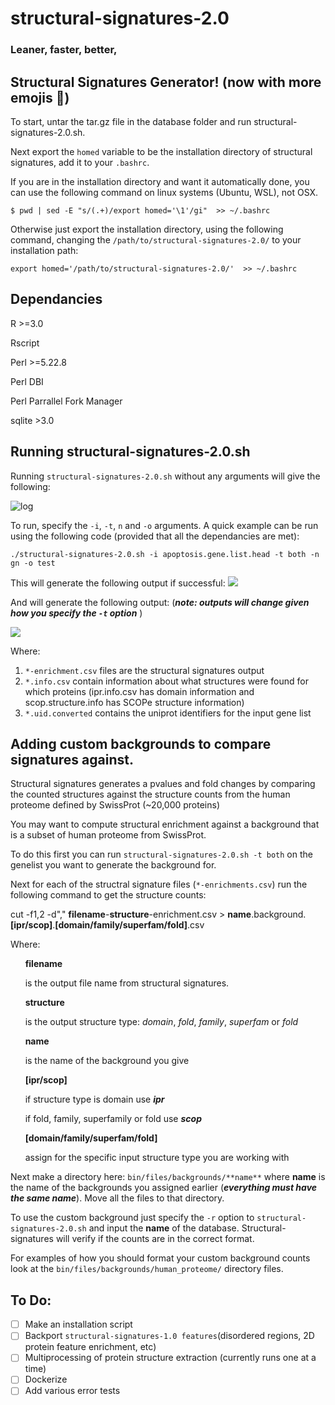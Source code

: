 # structural-signatures-2.0
### Leaner, faster, better,

## Structural Signatures Generator! (now with more emojis 🎉)

To start, untar the tar.gz file in the database folder and run structural-signatures-2.0.sh.

Next export the `homed` variable to be the installation directory of structural signatures, add it to your `.bashrc`. 

If you are in the installation directory and want it automatically done, you can use the following command on linux systems (Ubuntu, WSL), not OSX. 

`$ pwd | sed -E "s/(.+)/export homed='\1'/gi"  >> ~/.bashrc`

Otherwise just export the installation directory, using the following command, changing the `/path/to/structural-signatures-2.0/` to your installation path: 

`export homed='/path/to/structural-signatures-2.0/'  >> ~/.bashrc`

## Dependancies
R >=3.0

Rscript

Perl >=5.22.8

Perl DBI

Perl Parrallel Fork Manager

sqlite >3.0

## Running structural-signatures-2.0.sh 

Running `structural-signatures-2.0.sh` without any arguments will give the following: 

![](https://i.imgur.com/EVFfFpO.png  "log" )

To run, specify the `-i`, `-t`, `n` and `-o` arguments. A quick example can be run using the following code (provided that all the dependancies are met): 

`./structural-signatures-2.0.sh -i apoptosis.gene.list.head -t both -n gn -o test` 

This will generate the following output if successful: 
![](https://i.imgur.com/seaJzyN.png )

And will generate the following output: (***note: outputs will change given how you specify the `-t` option*** )

![](https://i.imgur.com/sX6xwYt.png) 

Where: 
1) `*-enrichment.csv` files are the structural signatures output 
2) `*.info.csv` contain information about what structures were found for which proteins 
  (ipr.info.csv has domain information and scop.structure.info has SCOPe structure information) 
3) `*.uid.converted` contains the uniprot identifiers for the input gene list 

## Adding custom backgrounds to compare signatures against. 

Structural signatures generates a pvalues and fold changes by comparing the counted structures against the structure counts from the human proteome defined by SwissProt (~20,000 proteins)

You may want to compute structural enrichment against a background that is a subset of human proteome from SwissProt. 

To do this first you can run `structural-signatures-2.0.sh -t both` on the genelist you want to generate the background for. 

Next for each of the structral signature files (`*-enrichments.csv`) run the following command to get the structure counts: 

cut -f1,2 -d"," **filename**-**structure**-enrichment.csv > **name**.background.**[ipr/scop]**.**[domain/family/superfam/fold]**.csv

Where:

&nbsp;&nbsp;&nbsp;&nbsp;&nbsp;&nbsp;**filename** 

&nbsp;&nbsp;&nbsp;&nbsp;&nbsp;&nbsp;is the output file name from structural signatures. 

&nbsp;&nbsp;&nbsp;&nbsp;&nbsp;&nbsp;**structure** 

&nbsp;&nbsp;&nbsp;&nbsp;&nbsp;&nbsp;is the output structure type: *domain*, *fold*, *family*, *superfam* or *fold*

&nbsp;&nbsp;&nbsp;&nbsp;&nbsp;&nbsp;**name** 

&nbsp;&nbsp;&nbsp;&nbsp;&nbsp;&nbsp;is the name of the background you give 

&nbsp;&nbsp;&nbsp;&nbsp;&nbsp;&nbsp;**[ipr/scop]** 

&nbsp;&nbsp;&nbsp;&nbsp;&nbsp;&nbsp;if structure type is domain use ***ipr*** 


&nbsp;&nbsp;&nbsp;&nbsp;&nbsp;&nbsp;if fold, family, superfamily or fold use ***scop***

&nbsp;&nbsp;&nbsp;&nbsp;&nbsp;&nbsp;**[domain/family/superfam/fold]** 

&nbsp;&nbsp;&nbsp;&nbsp;&nbsp;&nbsp;assign for the specific input structure type you are working with 

Next make a directory here: `bin/files/backgrounds/**name**`  where **name** is the name of the backgrounds you assigned earlier (___everything must have the same name___). Move all the files to that directory. 

To use the custom background just specify the `-r` option to `structural-signatures-2.0.sh` and input the **name** of the database. Structural-signatures will verify if the counts are in the correct format. 

For examples of how you should format your custom background counts look at the `bin/files/backgrounds/human_proteome/` directory files. 

## To Do: 
- [ ] Make an installation script 
- [ ] Backport `structural-signatures-1.0 features`(disordered regions, 2D protein feature enrichment, etc)
- [ ] Multiprocessing of protein structure extraction (currently runs one at a time) 
- [ ] Dockerize 
- [ ] Add various error tests 
